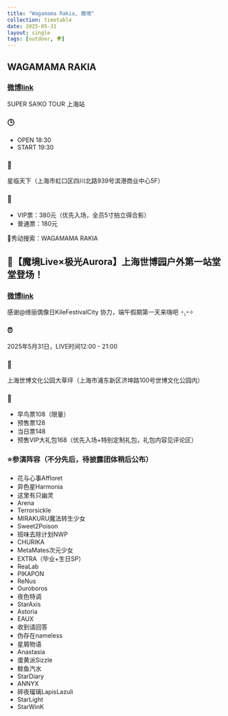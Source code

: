 ```yaml
---
title: "Wagamama Rakia, 魔境"
collection: timetable
date: 2025-05-31
layout: single
tags: [outdoor, 🌍]
---
```


## WAGAMAMA RAKIA

### [微博link](https://weibo.com/7953136975/5162591572463591)

SUPER SA!KO TOUR 上海站

### 🕒

- OPEN 18:30 
- START 19:30

### 📍

星临天下（上海市虹口区四川北路939号滨港商业中心5F）


### 🎫

- VIP票：380元（优先入场，全员5寸拍立得合影）
- 普通票：180元

🔗秀动搜索：WAGAMAMA RAKIA


## 🔮【魔境Live×极光Aurora】上海世博园户外第一站堂堂登场！

### [微博link](https://weibo.com/7921113564/5160484132624843)

感谢@绮丽偶像日KileFestivalCity 协力，端午假期第一天来嗨吧 ◔.̮◔✧

### ⏰ 

2025年5月31日，LIVE时间12:00 - 21:00

### 📍 
上海世博文化公园大草坪（上海市浦东新区济坤路100号世博文化公园内）
### 🎫 
- 早鸟票108（限量）
- 预售票128 
- 当日票148 
- 预售VIP大礼包168（优先入场+特别定制礼包，礼包内容见评论区）

### ⭐参演阵容（不分先后，待披露团体稍后公布）

- 花与心事Affloret
- 异色星Harmonia
- 这里有只幽灵
- Arena
- Terrorsickle
- MIRAKURU魔法转生少女
- Sweet2Poison
- 班味去除计划NWP
- CHURIKA
- MetaMates次元少女
- EXTRA（毕业+生日SP）
- ReaLab
- PIKAPON
- ReNus
- Ouroboros
- 夜色特调
- StarAxis
- Astoria
- EAUX
- 收到请回答
- 伪存在nameless
- 星屑物语
- Anastasia
- 蛋黄派Sizzle
- 鲸鱼汽水
- StarDiary
- ANNYX
- 碎夜瑠璃LapisLazuli
- StarLight
- StarWinK